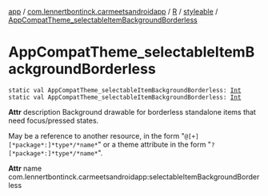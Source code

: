 [app](../../../index.md) / [com.lennertbontinck.carmeetsandroidapp](../../index.md) / [R](../index.md) / [styleable](index.md) / [AppCompatTheme_selectableItemBackgroundBorderless](./-app-compat-theme_selectable-item-background-borderless.md)

# AppCompatTheme_selectableItemBackgroundBorderless

`static val AppCompatTheme_selectableItemBackgroundBorderless: `[`Int`](https://kotlinlang.org/api/latest/jvm/stdlib/kotlin/-int/index.html)
`static val AppCompatTheme_selectableItemBackgroundBorderless: `[`Int`](https://kotlinlang.org/api/latest/jvm/stdlib/kotlin/-int/index.html)

**Attr**
description Background drawable for borderless standalone items that need focus/pressed states.

May be a reference to another resource, in the form "`@[+][*package*:]*type*/*name*`" or a theme attribute in the form "`?[*package*:]*type*/*name*`".

**Attr**
name com.lennertbontinck.carmeetsandroidapp:selectableItemBackgroundBorderless

